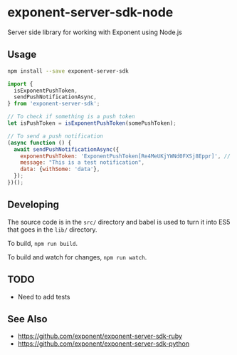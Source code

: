 # exponent-server-sdk-node
Server side library for working with Exponent using Node.js

## Usage

```bash
npm install --save exponent-server-sdk
```

```js
import {
  isExponentPushToken,
  sendPushNotificationAsync,
} from 'exponent-server-sdk';

// To check if something is a push token
let isPushToken = isExponentPushToken(somePushToken);

// To send a push notification
(async function () {
  await sendPushNotificationAsync({
    exponentPushToken: 'ExponentPushToken[Re4MeUKjYWNd0FXSj8Eppr]', // The push token for the app user you want to send the notification to
    message: "This is a test notification",
    data: {withSome: 'data'},
  });
})();

```

## Developing

The source code is in the `src/` directory and babel is used to turn it into ES5 that goes in the `lib/` directory.

To build, `npm run build`.

To build and watch for changes, `npm run watch`.

## TODO

  * Need to add tests

## See Also

  * https://github.com/exponent/exponent-server-sdk-ruby
  * https://github.com/exponent/exponent-server-sdk-python
